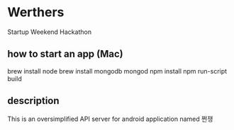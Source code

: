 # Werthers
Startup Weekend Hackathon

## how to start an app (Mac)
brew install node
brew install mongodb
mongod
npm install
npm run-script build

## description
This is an oversimplified API server for android application named 쩐쟁
